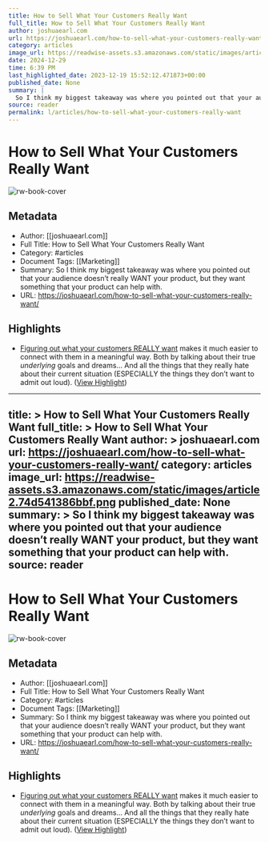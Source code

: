 ```yaml
---
title: How to Sell What Your Customers Really Want
full_title: How to Sell What Your Customers Really Want
author: joshuaearl.com
url: https://joshuaearl.com/how-to-sell-what-your-customers-really-want/
category: articles
image_url: https://readwise-assets.s3.amazonaws.com/static/images/article2.74d541386bbf.png
date: 2024-12-29
time: 6:39 PM
last_highlighted_date: 2023-12-19 15:52:12.471873+00:00
published_date: None
summary: |
  So I think my biggest takeaway was where you pointed out that your audience doesn’t really WANT your product, but they want something that your product can help with.
source: reader
permalink: l/articles/how-to-sell-what-your-customers-really-want
---
```

# How to Sell What Your Customers Really Want

![rw-book-cover](https://readwise-assets.s3.amazonaws.com/static/images/article2.74d541386bbf.png)

## Metadata
- Author: [[joshuaearl.com]]
- Full Title: How to Sell What Your Customers Really Want
- Category: #articles
- Document Tags: [[Marketing]] 
- Summary: So I think my biggest takeaway was where you pointed out that your audience doesn’t really WANT your product, but they want something that your product can help with.
- URL: https://joshuaearl.com/how-to-sell-what-your-customers-really-want/

## Highlights
- [Figuring out what your customers REALLY want](http://joshuaearl.com/how-to-uncover-your-customers-deepest-desires/) makes it much easier to connect with them in a meaningful way.
  Both by talking about their true *underlying* goals and dreams…
  And all the things that they really hate about their current situation (ESPECIALLY the things they don’t want to admit out loud). ([View Highlight](https://read.readwise.io/read/01hj1ce2t8k7jn6xnrag0n8pdz))


---
title: >
  How to Sell What Your Customers Really Want
full_title: >
  How to Sell What Your Customers Really Want
author: >
  joshuaearl.com
url: https://joshuaearl.com/how-to-sell-what-your-customers-really-want/
category: articles
image_url: https://readwise-assets.s3.amazonaws.com/static/images/article2.74d541386bbf.png
published_date: None
summary: >
  So I think my biggest takeaway was where you pointed out that your audience doesn’t really WANT your product, but they want something that your product can help with.
source: reader
---
# How to Sell What Your Customers Really Want

![rw-book-cover](https://readwise-assets.s3.amazonaws.com/static/images/article2.74d541386bbf.png)

## Metadata
- Author: [[joshuaearl.com]]
- Full Title: How to Sell What Your Customers Really Want
- Category: #articles
- Document Tags: [[Marketing]] 
- Summary: So I think my biggest takeaway was where you pointed out that your audience doesn’t really WANT your product, but they want something that your product can help with.
- URL: https://joshuaearl.com/how-to-sell-what-your-customers-really-want/

## Highlights
- [Figuring out what your customers REALLY want](http://joshuaearl.com/how-to-uncover-your-customers-deepest-desires/) makes it much easier to connect with them in a meaningful way.
  Both by talking about their true *underlying* goals and dreams…
  And all the things that they really hate about their current situation (ESPECIALLY the things they don’t want to admit out loud). ([View Highlight](https://read.readwise.io/read/01hj1ce2t8k7jn6xnrag0n8pdz))



